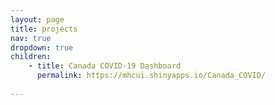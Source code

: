 ```yaml
---
layout: page
title: projects
nav: true
dropdown: true
children: 
    - title: Canada COVID-19 Dashboard
      permalink: https://mhcui.shinyapps.io/Canada_COVID/
      
---
```

